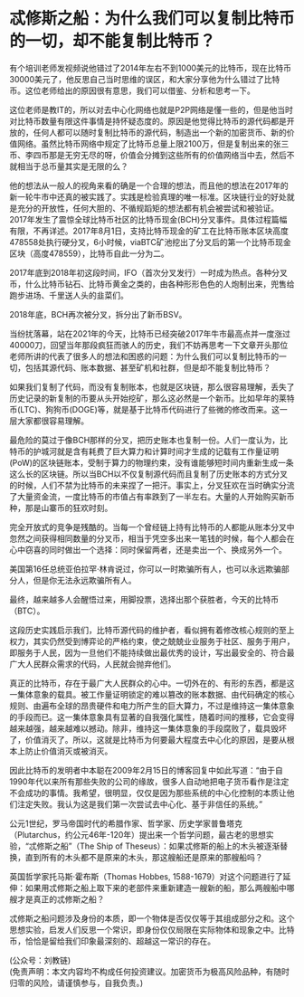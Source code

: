 # 忒修斯之船：为什么我们可以复制比特币的一切，却不能复制比特币？

有个培训老师发视频说他错过了2014年左右不到1000美元的比特币，现在比特币30000美元了，他反思自己当时思维的误区，和大家分享他为什么错过了比特币。这位老师给出的原因很有意思，我们可以借鉴、分析和思考一下。

这位老师是教IT的，所以对去中心化网络也就是P2P网络是懂一些的，但是他当时对比特币数量有限这件事情是持怀疑态度的。原因是他觉得比特币的源代码都是开放的，任何人都可以随时复制比特币的源代码，制造出一个新的加密货币、新的价值网络。虽然比特币网络中规定了比特币总量上限2100万，但是复制出来的张三币、李四币那是无穷无尽的呀，价值会分摊到这些所有的价值网络当中去，然后不就相当于总币量其实是无限的么？

他的想法从一般人的视角来看的确是一个合理的想法，而且他的想法在2017年的新一轮牛市中还真的被实践了。实践是检验真理的唯一标准。区块链行业的好处就是充分的开放性，任何大胆的、不循规蹈矩的想法都有机会被尝试和被验证。2017年发生了震惊全球比特币社区的比特币现金(BCH)分叉事件。具体过程篇幅有限，不再详述。2017年8月1日，支持比特币现金的矿工在比特币账本区块高度478558处执行硬分叉，6小时候，viaBTC矿池挖出了分叉后的第一个比特币现金区块（高度478559），比特币自此一分为二。

2017年底到2018年初这段时间，IFO（首次分叉发行）一时成为热点。各种分叉币，什么比特币钻石、比特币黄金之类的，由各种形形色色的人炮制出来，兜售给跑步进场、千里送人头的韭菜们。

2018年底，BCH再次被分叉，拆分出了新币BSV。

当纷扰落幕，站在2021年的今天，比特币已经突破2017年牛市最高点并一度涨过40000刀，回望当年那段疯狂而骇人的历史，我们不妨再思考一下文章开头那位老师所讲的代表了很多人的想法和困惑的问题：为什么我们可以复制比特币的一切，包括其源代码、账本数据、甚至矿机和社群，但是却不能复制比特币？

如果我们复制了代码，而没有复制账本，也就是区块链，那么很容易理解，丢失了历史记录的新复制的币要从头开始挖矿，那么这必然是一个新币。比如早年的莱特币(LTC)、狗狗币(DOGE)等，就是基于比特币代码进行了些微的修改而来。这一层大家都很容易理解。

最危险的莫过于像BCH那样的分叉，把历史账本也复制一份。人们一度认为，比特币的护城河就是含有耗费了巨大算力和计算时间才生成的记载有工作量证明(PoW)的区块链账本，受制于算力的物理约束，没有谁能够短时间内重新生成一条这么长的区块链。所以当BCH以不仅复制源代码而且复制了历史账本的方式分叉的时候，人们不禁为比特币的未来捏了一把汗。事实上，分叉狂欢在当时确实分流了大量资金流，一度比特币的市值占有率跌到了一半左右。大量的人开始购买新币种，那是山寨币的狂欢时刻。

完全开放式的竞争是残酷的。当每一个曾经链上持有比特币的人都能从账本分叉中忽然之间获得相同数量的分叉币，相当于凭空多出来一笔钱的时候，每个人都会在心中窃喜的同时做出一个选择：同时保留两者，还是卖出一个、换成另外一个。

美国第16任总统亚伯拉罕·林肯说过，你可以一时欺骗所有人，也可以永远欺骗部分人，但是你无法永远欺骗所有人。

最终，越来越多人会醒悟过来，用脚投票，选择出那个获胜者，今天的比特币（BTC）。

这段历史实践启示我们，比特币源代码的维护者，看似拥有着修改核心规则的至上权力，其实仍然受到博弈论的严格约束，使之兢兢业业服务于社区、服务于用户，即服务于人民，因为一旦他们不能持续做出最优秀的设计，写出最安全的、符合最广大人民群众需求的代码，人民就会抛弃他们。

真正的比特币，存在于最广大人民群众的心中。一切外在的、有形的东西，都是这一集体意象的载具。被工作量证明锁定的难以篡改的账本数据、由代码确定的核心规则、由遍布全球的昂贵硬件和电力所产生的巨大算力，不过是维持这一集体意象的手段而已。这一集体意象具有显著的自我强化属性，随着时间的推移，它会变得越来越强，越来越难以撼动。除非，维持这一集体意象的手段腐败了，载具毁坏了，价值消灭了。所以，这就是比特币为何要最大程度去中心化的原因，是要从根本上防止价值消灭或被消灭。

因此比特币的发明者中本聪在2009年2月15日的博客回复中如此写道：“由于自1990年代以来所有那些失败的公司的缘故，很多人自动地把电子货币看作是注定不会成功的事情。我希望，很明显，仅仅是因为那些系统的中心化控制的本质让他们注定失败。我认为这是我们第一次尝试去中心化、基于非信任的系统。”

公元1世纪，罗马帝国时代的希腊作家、哲学家、历史学家普鲁塔克（Plutarchus，约公元46年-120年）提出来一个哲学问题，最古老的思想实验，“忒修斯之船”（The Ship of Theseus）：如果忒修斯的船上的木头被逐渐替换，直到所有的木头都不是原来的木头，那这艘船还是原来的那艘船吗？

英国哲学家托马斯·霍布斯（Thomas Hobbes, 1588-1679）对这个问题进行了延伸：如果用忒修斯之船上取下来的老部件来重新建造一艘新的船，那么两艘船中哪艘才是真正的忒修斯之船？

忒修斯之船问题涉及身份的本质，即一个物体是否仅仅等于其组成部分之和。这个思想实验，启发人们反思一个常识，即身份仅仅局限在实际物体和现象之中。比特币，恰恰是留给我们印象最深刻的、超越这一常识的存在。

(公众号：刘教链) \
(免责声明：本文内容均不构成任何投资建议。加密货币为极高风险品种，有随时归零的风险，请谨慎参与，自我负责。)
